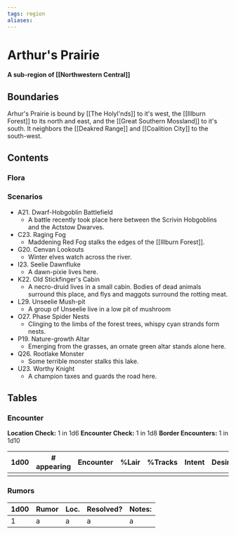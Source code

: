 ```yaml
---
tags: region
aliases:
---
```

# Arthur's Prairie
#### A sub-region of [[Northwestern Central]]
## Boundaries
Arhur's Prairie is bound by [[The Holyl'nds]] to it's west, the [[Illburn Forest]] to its north and east, and the [[Great Southern Mossland]] to it's south. It neighbors the [[Deakred Range]] and [[Coalition City]] to the south-west. 

## Contents
### Flora
### Scenarios
- A21. Dwarf-Hobgoblin Battlefield
	- A battle recently took place here between the Scrivin Hobgoblins and the Actstow Dwarves.
- C23. Raging Fog
	- Maddening Red Fog stalks the edges of the [[Illburn Forest]].
- G20. Cenvan Lookouts
	- Winter elves watch across the river.
- I23. Seelie Dawnfluke
	- A dawn-pixie lives here.
- K22. Old Stickfinger's Cabin
	- A necro-druid lives in a small cabin. Bodies of dead animals surround this place, and flys and maggots surround the rotting meat.
- L29. Unseelie Mush-pit
	- A group of Unseelie live in a low pit of mushroom
- O27. Phase Spider Nests
	- Clinging to the limbs of the forest trees, whispy cyan strands form nests.
- P19. Nature-growth Altar
	- Emerging from the grasses, an ornate green altar stands alone here.
- Q26. Rootlake Monster
	- Some terrible monster stalks this lake.
- U23. Worthy Knight
	- A champion taxes and guards the road here.

## Tables
### Encounter
**Location Check:** 1 in 1d6
**Encounter Check:** 1 in 1d8
**Border Encounters:** 1 in 1d10

| 1d00 | # appearing | Encounter | %Lair | %Tracks | Intent | Desire |
| ---- | ----------- | --------- | ----- | ------- | ------ | ------ |
|      |             |           |       |         |        |        |

### Rumors
| 1d00 | Rumor | Loc. | Resolved? | Notes: |
|------|-------|------|-----------|--------|
| 1    | a     | a    | a         | a      |
